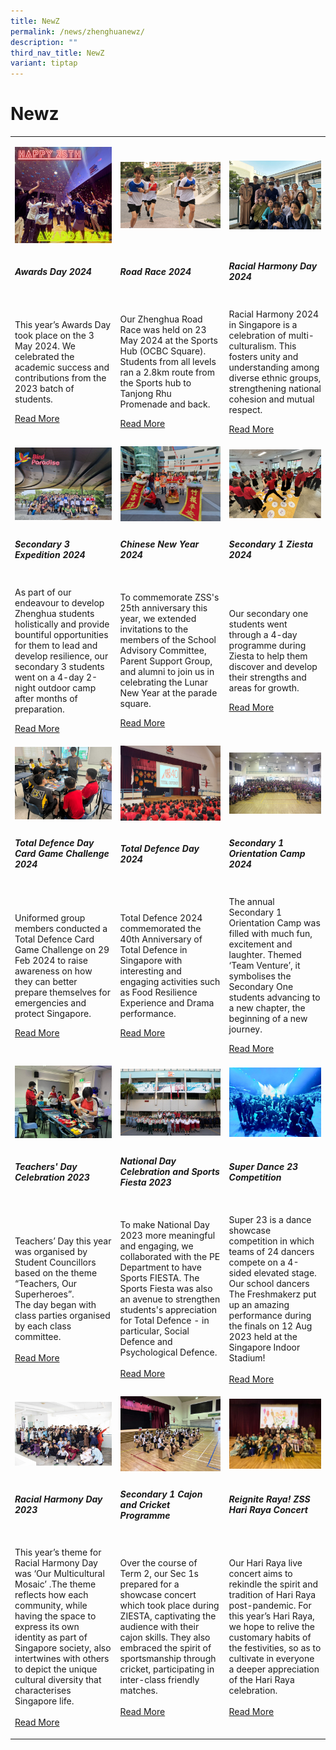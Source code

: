 ```yaml
---
title: NewZ
permalink: /news/zhenghuanewz/
description: ""
third_nav_title: NewZ
variant: tiptap
---
```

<h1>Newz</h1>
<table style="minWidth: 75px">
<colgroup>
<col>
<col>
<col>
</colgroup>
<tbody>
<tr>
<td rowspan="1" colspan="1">
<p></p>
<div class="isomer-image-wrapper">
<img style="width: 100%" height="auto" width="100%" alt="" src="/images/AD202401.jpg">
</div>
</td>
<td rowspan="1" colspan="1">
<p></p>
<div class="isomer-image-wrapper">
<img style="width: 100%" height="auto" width="100%" alt="" src="/images/rr202401.jpg">
</div>
</td>
<td rowspan="1" colspan="1">
<p></p>
<div class="isomer-image-wrapper">
<img style="width: 100%" height="auto" width="100%" alt="" src="/images/2024/RHD202401.jpg">
</div>
</td>
</tr>
<tr>
<td rowspan="1" colspan="1">
<h5>Awards Day 2024</h5>
</td>
<td rowspan="1" colspan="1">
<h5>Road Race 2024</h5>
</td>
<td rowspan="1" colspan="1">
<h5>Racial Harmony Day 2024</h5>
</td>
</tr>
<tr>
<td rowspan="1" colspan="1">
<p>This year’s Awards Day took place on the 3 May 2024. We celebrated the
academic success and contributions from the 2023 batch of students.</p>
<p></p>
<p><a href="/awards-day-2024/" rel="noopener noreferrer nofollow" target="_blank">Read More</a>
</p>
</td>
<td rowspan="1" colspan="1">
<p>Our Zhenghua Road Race was held on 23 May 2024 at the Sports Hub (OCBC
Square). Students from all levels ran a 2.8km route from the Sports hub
to Tanjong Rhu Promenade and back.</p>
<p></p>
<p><a href="/zhenghua-road-race-2024/" rel="noopener noreferrer nofollow" target="_blank">Read More</a>
</p>
</td>
<td rowspan="1" colspan="1">
<p>Racial Harmony 2024 in Singapore is a celebration of multi-culturalism.
This fosters unity and understanding among diverse ethnic groups, strengthening
national cohesion and mutual respect.</p>
<p></p>
<p><a href="/racial-harmony-day-2024/" rel="noopener noreferrer nofollow" target="_blank">Read More</a>
</p>
</td>
</tr>
<tr>
<td rowspan="1" colspan="1">
<div class="isomer-image-wrapper">
<img style="width: 100%" height="auto" width="100%" alt="" src="/images/Sec_3_Expd_4.jpg">
</div>
</td>
<td rowspan="1" colspan="1">
<div class="isomer-image-wrapper">
<img style="width: 100%" height="auto" width="100%" alt="" src="/images/cny2404.jpg">
</div>
</td>
<td rowspan="1" colspan="1">
<div class="isomer-image-wrapper">
<img style="width: 100%" height="auto" width="100%" alt="" src="/images/ziesta2407.jpg">
</div>
</td>
</tr>
<tr>
<td rowspan="1" colspan="1">
<h5>Secondary 3 Expedition 2024</h5>
</td>
<td rowspan="1" colspan="1">
<h5>Chinese New Year 2024</h5>
</td>
<td rowspan="1" colspan="1">
<h5>Secondary 1 Ziesta 2024</h5>
</td>
</tr>
<tr>
<td rowspan="1" colspan="1">
<p>As part of our endeavour to develop Zhenghua students holistically and
provide bountiful opportunities for them to lead and develop resilience,
our secondary 3 students went on a 4-day 2-night outdoor camp after months
of preparation.</p>
<p></p>
<p><a href="/sec-3-expedition-2024/" rel="noopener noreferrer nofollow" target="_blank">Read More</a>
</p>
</td>
<td rowspan="1" colspan="1">
<p>To commemorate ZSS's 25th anniversary this year, we extended invitations
to the members of the School Advisory Committee, Parent Support Group,
and alumni to join us in celebrating the Lunar New Year at the parade square.</p>
<p></p>
<p><a href="/chinese-new-year-2024/" rel="noopener noreferrer nofollow" target="_blank">Read More</a>
</p>
</td>
<td rowspan="1" colspan="1">
<p>Our secondary one students went through a 4-day programme during Ziesta
to help them discover and develop their strengths and areas for growth.</p>
<p></p>
<p><a href="/secondary-1-ziesta-2024/" rel="noopener noreferrer nofollow" target="_blank">Read More</a>
</p>
</td>
</tr>
<tr>
<td rowspan="1" colspan="1">
<div class="isomer-image-wrapper">
<img style="width: 100%" height="auto" width="100%" alt="" src="/images/tdcg2401.jpg">
</div>
</td>
<td rowspan="1" colspan="1">
<div class="isomer-image-wrapper">
<img style="width: 100%" height="auto" width="100%" alt="" src="/images/TD202406.jpg">
</div>
</td>
<td rowspan="1" colspan="1">
<div class="isomer-image-wrapper">
<img style="width: 100%" height="auto" width="100%" alt="" src="/images/sec1orient2404.jpg">
</div>
</td>
</tr>
<tr>
<td rowspan="1" colspan="1">
<h5>Total Defence Day Card Game Challenge 2024</h5>
</td>
<td rowspan="1" colspan="1">
<h5>Total Defence Day 2024</h5>
</td>
<td rowspan="1" colspan="1">
<h5>Secondary 1 Orientation Camp 2024</h5>
</td>
</tr>
<tr>
<td rowspan="1" colspan="1">
<p>Uniformed group members conducted a Total Defence Card Game Challenge
on 29 Feb 2024 to raise awareness on how they can better prepare themselves
for emergencies and protect Singapore.</p>
<p></p>
<p><a href="/td2024card/" rel="noopener noreferrer nofollow" target="_blank">Read More</a>
</p>
</td>
<td rowspan="1" colspan="1">
<p>Total Defence 2024 commemorated the 40th Anniversary of Total Defence
in Singapore with interesting and engaging activities such as Food Resilience
Experience and Drama performance.&nbsp;</p>
<p></p>
<p><a href="/td2024/" rel="noopener noreferrer nofollow" target="_blank">Read More</a>
</p>
</td>
<td rowspan="1" colspan="1">
<p>The annual Secondary 1 Orientation Camp was filled with much fun, excitement
and laughter. Themed ‘Team Venture’, it symbolises the Secondary One students
advancing to a new chapter, the beginning of a new journey.</p>
<p></p>
<p><a href="/sec1orientation2024/" rel="noopener noreferrer nofollow" target="_blank">Read More</a>
</p>
</td>
</tr>
<tr>
<td rowspan="1" colspan="1">
<div class="isomer-image-wrapper">
<img style="width: 100%" height="auto" width="100%" alt="Teachers Day 2023" src="/images/td2302.jpeg">
</div>
</td>
<td rowspan="1" colspan="1">
<div class="isomer-image-wrapper">
<img style="width: 100%" height="auto" width="100%" alt="National Day 2023" src="/images/nationalday1.png">
</div>
</td>
<td rowspan="1" colspan="1">
<div class="isomer-image-wrapper">
<img style="width: 100%" height="auto" width="100%" src="/images/s23dance01.jpeg">
</div>
</td>
</tr>
<tr>
<td rowspan="1" colspan="1">
<h5>Teachers' Day Celebration 2023</h5>
</td>
<td rowspan="1" colspan="1">
<h5>National Day Celebration and Sports Fiesta 2023</h5>
</td>
<td rowspan="1" colspan="1">
<h5>Super Dance 23 Competition</h5>
</td>
</tr>
<tr>
<td rowspan="1" colspan="1">
<p>Teachers’ Day this year was organised by Student Councillors based on
the theme “Teachers, Our Superheroes”.
<br>The day began with class parties organised by each class committee.
<br>
<br><a href="/teachersday2023/" rel="noopener noreferrer nofollow" target="_blank">Read More</a>
</p>
</td>
<td rowspan="1" colspan="1">
<p>To make National Day 2023 more meaningful and engaging, we collaborated
with the PE Department to have Sports FIESTA. The Sports Fiesta was also
an avenue to strengthen students's appreciation for Total Defence - in
particular, Social Defence and Psychological Defence.
<br>
<br><a href="/nationaldaycelebration2023/" rel="noopener noreferrer nofollow" target="_blank">Read More</a>
</p>
</td>
<td rowspan="1" colspan="1">
<p>Super 23 is a dance showcase competition in which teams of 24 dancers
compete on a 4-sided elevated stage. Our school dancers The Freshmakerz
put up an amazing performance during the finals on 12 Aug 2023 held at
the Singapore Indoor Stadium!
<br>
<br><a href="/s23dance23/" rel="noopener noreferrer nofollow" target="_blank">Read More</a>
</p>
</td>
</tr>
<tr>
<td rowspan="1" colspan="1">
<div class="isomer-image-wrapper">
<img style="width: 100%" height="auto" width="100%" alt="Racial Harmony Day" src="/images/rhd2302.jpg">
</div>
</td>
<td rowspan="1" colspan="1">
<div class="isomer-image-wrapper">
<img style="width: 100%" height="auto" width="100%" alt="Sec 1 Cajon and Cricket" src="/images/ziestasec103.jpg">
</div>
</td>
<td rowspan="1" colspan="1">
<div class="isomer-image-wrapper">
<img style="width: 100%" height="auto" width="100%" alt="Reignite Raya ZSS" src="/images/raya2301.jpg">
</div>
</td>
</tr>
<tr>
<td rowspan="1" colspan="1">
<h5>Racial Harmony Day 2023</h5>
</td>
<td rowspan="1" colspan="1">
<h5>Secondary 1 Cajon and Cricket Programme</h5>
</td>
<td rowspan="1" colspan="1">
<h5>Reignite Raya! ZSS Hari Raya Concert</h5>
</td>
</tr>
<tr>
<td rowspan="1" colspan="1">
<p>This year’s theme for Racial Harmony Day was ‘Our Multicultural Mosaic’
.The theme reflects how each community, while having the space to express
its own identity as part of Singapore society, also intertwines with others
to depict the unique cultural diversity that characterises Singapore life.
<br>
<br><a href="/rhd2023/" rel="noopener noreferrer nofollow" target="_blank">Read More</a>
</p>
</td>
<td rowspan="1" colspan="1">
<p>Over the course of Term 2, our Sec 1s prepared for a showcase concert
which took place during ZIESTA, captivating the audience with their cajon
skills. They also embraced the spirit of sportsmanship through cricket,
participating in inter-class friendly matches.
<br>
<br><a href="/ziesta2023/" rel="noopener noreferrer nofollow" target="_blank">Read More</a>
</p>
</td>
<td rowspan="1" colspan="1">
<p>Our Hari Raya live concert aims to rekindle the spirit and tradition of
Hari Raya post-pandemic. For this year’s Hari Raya, we hope to relive the
customary habits of the festivities, so as to cultivate in everyone a deeper
appreciation of the Hari Raya celebration.
<br>
<br><a href="/hariraya2023/" rel="noopener noreferrer nofollow" target="_blank">Read More</a>
</p>
</td>
</tr>
</tbody>
</table>
<p></p>